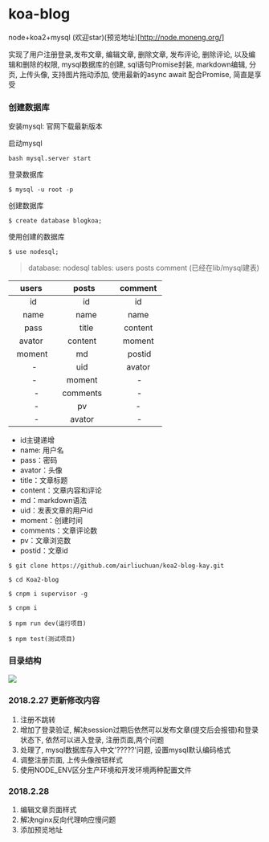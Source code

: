 # koa-blog
node+koa2+mysql (欢迎star)(预览地址)[http://node.moneng.org/]


实现了用户注册登录,发布文章, 编辑文章, 删除文章, 发布评论, 删除评论, 以及编辑和删除的权限, mysql数据库的创建, sql语句Promise封装, markdown编辑, 分页, 上传头像, 支持图片拖动添加, 使用最新的async await 配合Promise, 简直是享受


### 创建数据库 
安装mysql: 官网下载最新版本

启动mysql
```
bash mysql.server start
```

登录数据库
```
$ mysql -u root -p
```
创建数据库
```
$ create database blogkoa;
```
使用创建的数据库
```
$ use nodesql;
```

> database: nodesql  tables: users posts comment  (已经在lib/mysql建表)


| users   | posts    |  comment  |
| :----: | :----:   | :----: |
|   id    |   id    |   id    |
|   name    |   name    |   name    |
|   pass    |   title    |   content    |
|   avator     | content      |   moment    |
|    moment     | md      |    postid   |
|     -    | uid      |   avator    |
|     -    | moment      |    -   |
|     -   | comments      |    -   |      
|     -   | pv             |   -   |      
|     -   |  avator       |    -   |    


* id主键递增
* name: 用户名
* pass：密码
* avator：头像
* title：文章标题
* content：文章内容和评论
* md：markdown语法
* uid：发表文章的用户id 
* moment：创建时间
* comments：文章评论数
* pv：文章浏览数
* postid：文章id

```
$ git clone https://github.com/airliuchuan/koa2-blog-kay.git
```
```
$ cd Koa2-blog
```
```
$ cnpm i supervisor -g
```
```
$ cnpm i 
```
```
$ npm run dev(运行项目)
```
```
$ npm test(测试项目)
```
### 目录结构

![](http://oxn3qjcft.bkt.clouddn.com/mulu.jpg)
### 2018.2.27 更新修改内容
1. 注册不跳转
2. 增加了登录验证, 解决session过期后依然可以发布文章(提交后会报错)和登录状态下, 依然可以进入登录, 注册页面,两个问题
3. 处理了, mysql数据库存入中文'?????'问题, 设置mysql默认编码格式
4. 调整注册页面, 上传头像按钮样式
5. 使用NODE_ENV区分生产环境和开发环境两种配置文件
### 2018.2.28
1. 编辑文章页面样式
2. 解决nginx反向代理响应慢问题
3. 添加预览地址


